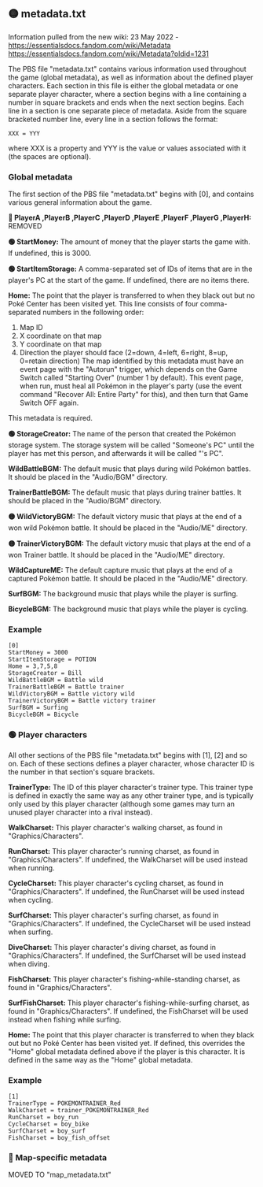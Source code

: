 ## 🟡 metadata.txt

Information pulled from the new wiki:
23 May 2022 - https://essentialsdocs.fandom.com/wiki/Metadata
https://essentialsdocs.fandom.com/wiki/Metadata?oldid=1231

The PBS file "metadata.txt" contains various information used throughout the game (global metadata), as well as information about the defined player characters.
Each section in this file is either the global metadata or one separate player character, where a section begins with a line containing a number in square brackets and ends when the next section begins. Each line in a section is one separate piece of metadata.
Aside from the square bracketed number line, every line in a section follows the format:
```
XXX = YYY
```

where XXX is a property and YYY is the value or values associated with it (the spaces are optional).

### Global metadata

The first section of the PBS file "metadata.txt" begins with [0], and contains various general information about the game.

**🔴 PlayerA ,PlayerB ,PlayerC ,PlayerD ,PlayerE ,PlayerF ,PlayerG ,PlayerH:**
REMOVED

**🟢 StartMoney:**
The amount of money that the player starts the game with. If undefined, this is 3000.

**🟢 StartItemStorage:**
A comma-separated set of IDs of items that are in the player's PC at the start of the game. If undefined, there are no items there.

**Home:**
The point that the player is transferred to when they black out but no Poké Center has been visited yet. This line consists of four comma-separated numbers in the following order:
1. Map ID
2. X coordinate on that map
3. Y coordinate on that map
4. Direction the player should face (2=down, 4=left, 6=right, 8=up, 0=retain direction)
The map identified by this metadata must have an event page with the "Autorun" trigger, which depends on the Game Switch called "Starting Over" (number 1 by default). This event page, when run, must heal all Pokémon in the player's party (use the event command "Recover All: Entire Party" for this), and then turn that Game Switch OFF again.

This metadata is required.

**🟢 StorageCreator:**
The name of the person that created the Pokémon storage system. The storage system will be called "Someone's PC" until the player has met this person, and afterwards it will be called "<name>'s PC".

**WildBattleBGM:**
The default music that plays during wild Pokémon battles. It should be placed in the "Audio/BGM" directory.

**TrainerBattleBGM:**
The default music that plays during trainer battles. It should be placed in the "Audio/BGM" directory.

**🟡 WildVictoryBGM:**
The default victory music that plays at the end of a won wild Pokémon battle. It should be placed in the "Audio/ME" directory.

**🟡 TrainerVictoryBGM:**
The default victory music that plays at the end of a won Trainer battle. It should be placed in the "Audio/ME" directory.

**WildCaptureME:**
The default capture music that plays at the end of a captured Pokémon battle. It should be placed in the "Audio/ME" directory.

**SurfBGM:**
The background music that plays while the player is surfing.

**BicycleBGM:**
The background music that plays while the player is cycling.


### Example

```
[0]
StartMoney = 3000
StartItemStorage = POTION
Home = 3,7,5,8
StorageCreator = Bill
WildBattleBGM = Battle wild
TrainerBattleBGM = Battle trainer
WildVictoryBGM = Battle victory wild
TrainerVictoryBGM = Battle victory trainer
SurfBGM = Surfing
BicycleBGM = Bicycle
```

### 🟢 Player characters
All other sections of the PBS file "metadata.txt" begins with [1], [2] and so on. Each of these sections defines a player character, whose character ID is the number in that section's square brackets.

**TrainerType:**
The ID of this player character's trainer type. This trainer type is defined in exactly the same way as any other trainer type, and is typically only used by this player character (although some games may turn an unused player character into a rival instead).

**WalkCharset:**
This player character's walking charset, as found in "Graphics/Characters".

**RunCharset:**
This player character's running charset, as found in "Graphics/Characters". If undefined, the WalkCharset will be used instead when running.

**CycleCharset:**
This player character's cycling charset, as found in "Graphics/Characters". If undefined, the RunCharset will be used instead when cycling.

**SurfCharset:**
This player character's surfing charset, as found in "Graphics/Characters". If undefined, the CycleCharset will be used instead when surfing.

**DiveCharset:**
This player character's diving charset, as found in "Graphics/Characters". If undefined, the SurfCharset will be used instead when diving.

**FishCharset:**
This player character's fishing-while-standing charset, as found in "Graphics/Characters".

**SurfFishCharset:**
This player character's fishing-while-surfing charset, as found in "Graphics/Characters". If undefined, the FishCharset will be used instead when fishing while surfing.

**Home:**
The point that this player character is transferred to when they black out but no Poké Center has been visited yet. If defined, this overrides the "Home" global metadata defined above if the player is this character. It is defined in the same way as the "Home" global metadata.

### Example

```
[1]
TrainerType = POKEMONTRAINER_Red
WalkCharset = trainer_POKEMONTRAINER_Red
RunCharset = boy_run
CycleCharset = boy_bike
SurfCharset = boy_surf
FishCharset = boy_fish_offset
```
### 🔴 Map-specific metadata
MOVED TO "map_metadata.txt"
